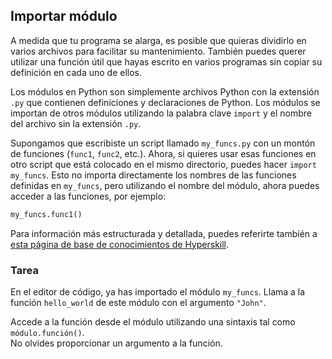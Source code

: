 ## Importar módulo

A medida que tu programa se alarga, es posible que quieras dividirlo en varios archivos para facilitar su mantenimiento. También puedes querer utilizar una función útil que hayas escrito en varios programas sin copiar su definición en cada uno de ellos.

Los módulos en Python son simplemente archivos Python con la extensión `.py` que contienen definiciones y declaraciones de Python.
Los módulos se importan de otros módulos utilizando la palabra clave `import` y el nombre del archivo sin la extensión `.py`. 

Supongamos que escribiste un script llamado `my_funcs.py` con un montón de funciones (`func1`, `func2`, etc.). Ahora, si quieres usar esas funciones en otro script que está colocado en el mismo directorio, puedes hacer `import my_funcs`. Esto no importa directamente los nombres de las funciones definidas en `my_funcs`, pero utilizando el nombre del módulo, ahora puedes acceder a las funciones, por ejemplo:
```python
my_funcs.func1()
```
  
Para información más estructurada y detallada, puedes referirte también a [esta página de base de conocimientos de Hyperskill](https://hyperskill.org/learn/step/6019#module-loading?utm_source=jba&utm_medium=jba_courses_links).

### Tarea
En el editor de código, ya has importado el módulo `my_funcs`.
Llama a la función `hello_world` de este módulo con el argumento `"John"`.

<div class='hint'>Accede a la función desde el módulo utilizando una sintaxis tal como <code>módulo.función()</code>.</div>
<div class="hint">No olvides proporcionar un argumento a la función.</div>
